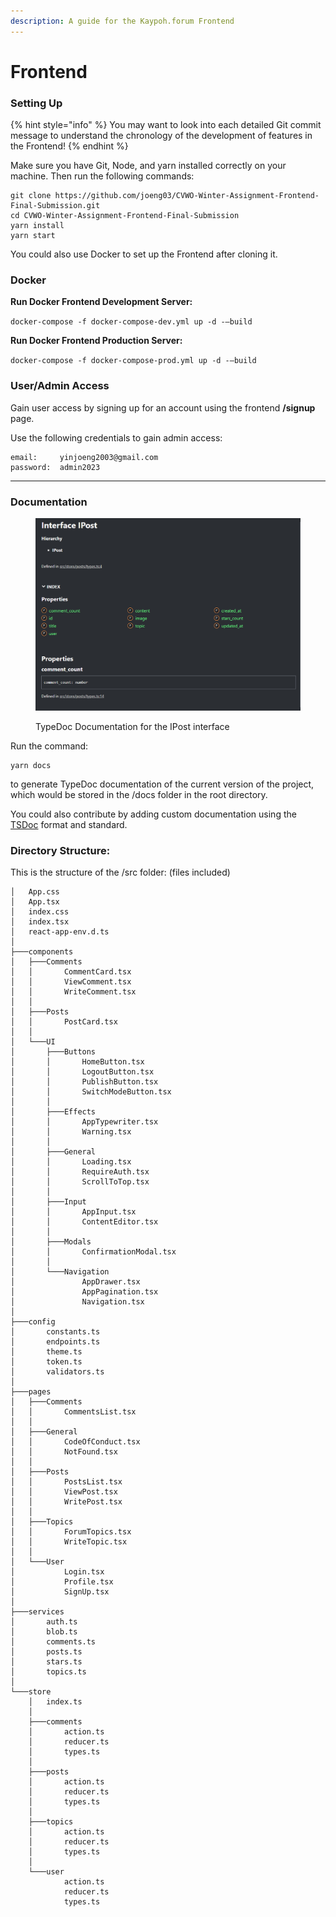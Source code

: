 ```yaml
---
description: A guide for the Kaypoh.forum Frontend
---
```


# Frontend

### Setting Up

{% hint style="info" %}
You may want to look into each detailed Git commit message to understand the chronology of the development of features in the Frontend!
{% endhint %}

Make sure you have Git, Node, and yarn installed correctly on your machine. Then run the following commands:

```
git clone https://github.com/joeng03/CVWO-Winter-Assignment-Frontend-Final-Submission.git
cd CVWO-Winter-Assignment-Frontend-Final-Submission
yarn install
yarn start
```

You could also use Docker to set up the Frontend after cloning it.



### Docker

**Run Docker Frontend Development Server:**

`docker-compose -f docker-compose-dev.yml up -d -–build`

**Run Docker Frontend Production Server:**

`docker-compose -f docker-compose-prod.yml up -d -–build`

###

### User/Admin Access

Gain user access by signing up for an account using the frontend **/signup** page.

Use the following credentials to gain admin access:

```
email:     yinjoeng2003@gmail.com
password:  admin2023
```

****

### Documentation

<figure><img src=".gitbook/assets/image (17).png" alt=""><figcaption><p>TypeDoc Documentation for the IPost interface</p></figcaption></figure>

Run the command:

```
yarn docs
```

to generate TypeDoc documentation of the current version of the project, which would be stored in the /docs folder in the root directory.

You could also contribute by adding custom documentation using the [TSDoc](https://tsdoc.org/) format and standard.



### **Directory Structure:**

This is the structure of the /src folder: (files included)

```
│   App.css
│   App.tsx
│   index.css
│   index.tsx
│   react-app-env.d.ts
│
├───components
│   ├───Comments
│   │       CommentCard.tsx
│   │       ViewComment.tsx
│   │       WriteComment.tsx
│   │
│   ├───Posts
│   │       PostCard.tsx
│   │
│   └───UI
│       ├───Buttons
│       │       HomeButton.tsx
│       │       LogoutButton.tsx
│       │       PublishButton.tsx
│       │       SwitchModeButton.tsx
│       │
│       ├───Effects
│       │       AppTypewriter.tsx
│       │       Warning.tsx
│       │
│       ├───General
│       │       Loading.tsx
│       │       RequireAuth.tsx
│       │       ScrollToTop.tsx
│       │
│       ├───Input
│       │       AppInput.tsx
│       │       ContentEditor.tsx
│       │
│       ├───Modals
│       │       ConfirmationModal.tsx
│       │
│       └───Navigation
│               AppDrawer.tsx
│               AppPagination.tsx
│               Navigation.tsx
│
├───config
│       constants.ts
│       endpoints.ts
│       theme.ts
│       token.ts
│       validators.ts
│
├───pages
│   ├───Comments
│   │       CommentsList.tsx
│   │
│   ├───General
│   │       CodeOfConduct.tsx
│   │       NotFound.tsx
│   │
│   ├───Posts
│   │       PostsList.tsx
│   │       ViewPost.tsx
│   │       WritePost.tsx
│   │
│   ├───Topics
│   │       ForumTopics.tsx
│   │       WriteTopic.tsx
│   │
│   └───User
│           Login.tsx
│           Profile.tsx
│           SignUp.tsx
│
├───services
│       auth.ts
│       blob.ts
│       comments.ts
│       posts.ts
│       stars.ts
│       topics.ts
│
└───store
    │   index.ts
    │
    ├───comments
    │       action.ts
    │       reducer.ts
    │       types.ts
    │
    ├───posts
    │       action.ts
    │       reducer.ts
    │       types.ts
    │
    ├───topics
    │       action.ts
    │       reducer.ts
    │       types.ts
    │
    └───user
            action.ts
            reducer.ts
            types.ts
```

